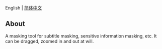 English | [简体中文](./README-zh_CN.md)

## About
A masking tool for subtitle masking, sensitive information masking, etc. It can be dragged, zoomed in and out at will.